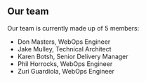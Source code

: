 ## Our team

Our team is currently made up of 5 members:

- Don Masters, WebOps Engineer
- Jake Mulley, Technical Architect
- Karen Botsh, Senior Delivery Manager
- Phil Horrocks, WebOps Engineer
- Zuri Guardiola, WebOps Engineer
